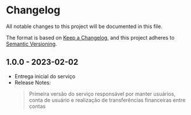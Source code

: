 # Changelog

All notable changes to this project will be documented in this file.

The format is based on [Keep a Changelog](https://keepachangelog.com/en/1.0.0/),
and this project adheres to [Semantic Versioning](https://semver.org/spec/v2.0.0.html).

## 1.0.0 - 2023-02-02

- Entrega inicial do serviço
- Release Notes:
  > Primeira versão do serviço responsável por manter usuários, conta de usuário e realização de transferências financeiras entre contas

